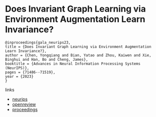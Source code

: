 # Does Invariant Graph Learning via Environment Augmentation Learn Invariance?

```
@inproceedings{gala_neurips23,
title = {Does Invariant Graph Learning via Environment Augmentation Learn Invariance?},
author = {Chen, Yongqiang and Bian, Yatao and Zhou, Kaiwen and Xie, Binghui and Han, Bo and Cheng, James},
booktitle = {Advances in Neural Information Processing Systems (NeurIPS)},
pages = {71486--71519},
year = {2023}
}
```

links
- [neurips](https://nips.cc/Conferences/2023/Schedule?showEvent=72288)
- [openreview](https://openreview.net/forum?id=EqpR9Vtt13)
- [proceedings](https://papers.nips.cc//paper_files/paper/2023/hash/e21a7b668ce3ea2c9c964c52d1c9f161-Abstract-Conference.html)
